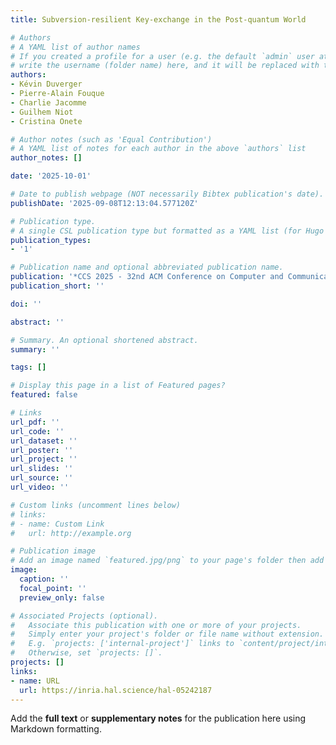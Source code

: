 ```yaml
---
title: Subversion-resilient Key-exchange in the Post-quantum World

# Authors
# A YAML list of author names
# If you created a profile for a user (e.g. the default `admin` user at `content/authors/admin/`), 
# write the username (folder name) here, and it will be replaced with their full name and linked to their profile.
authors:
- Kévin Duverger
- Pierre-Alain Fouque
- Charlie Jacomme
- Guilhem Niot
- Cristina Onete

# Author notes (such as 'Equal Contribution')
# A YAML list of notes for each author in the above `authors` list
author_notes: []

date: '2025-10-01'

# Date to publish webpage (NOT necessarily Bibtex publication's date).
publishDate: '2025-09-08T12:13:04.577120Z'

# Publication type.
# A single CSL publication type but formatted as a YAML list (for Hugo requirements).
publication_types:
- '1'

# Publication name and optional abbreviated publication name.
publication: '*CCS 2025 - 32nd ACM Conference on Computer and Communications Security*'
publication_short: ''

doi: ''

abstract: ''

# Summary. An optional shortened abstract.
summary: ''

tags: []

# Display this page in a list of Featured pages?
featured: false

# Links
url_pdf: ''
url_code: ''
url_dataset: ''
url_poster: ''
url_project: ''
url_slides: ''
url_source: ''
url_video: ''

# Custom links (uncomment lines below)
# links:
# - name: Custom Link
#   url: http://example.org

# Publication image
# Add an image named `featured.jpg/png` to your page's folder then add a caption below.
image:
  caption: ''
  focal_point: ''
  preview_only: false

# Associated Projects (optional).
#   Associate this publication with one or more of your projects.
#   Simply enter your project's folder or file name without extension.
#   E.g. `projects: ['internal-project']` links to `content/project/internal-project/index.md`.
#   Otherwise, set `projects: []`.
projects: []
links:
- name: URL
  url: https://inria.hal.science/hal-05242187
---
```


Add the **full text** or **supplementary notes** for the publication here using Markdown formatting.

